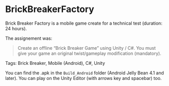 # BrickBreakerFactory

Brick Breaker Factory is a mobile game create for a technical test (duration: 24 hours). 

The assignement was: 

> Create an offline “Brick Breaker Game” using Unity / C#. 
> You must give your game an original twist/gameplay modification (mandatory).

Tags: Brick Breaker, Mobile (Android), C#, Unity

You can find the .apk in the `Build_Android` folder (Android Jelly Bean 4.1 and later). You can play on the Unity Editor (with arrows key and spacebar) too. 
